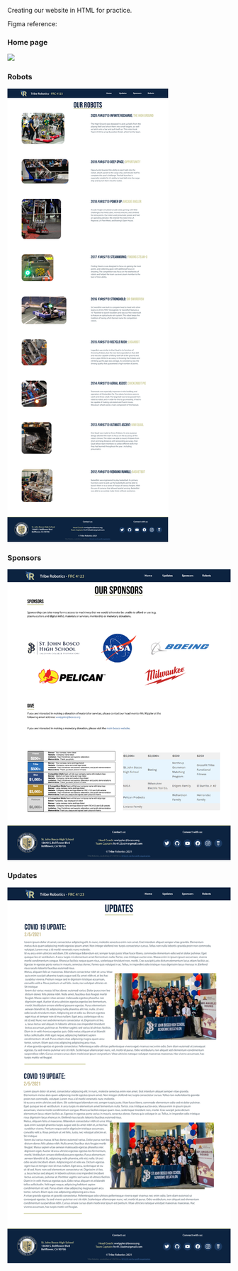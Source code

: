 Creating our website in HTML for practice.

Figma reference:

### Home page
![](./repo_images/Home%20page%20-%20FRC%204123.png)

### Robots
![](./repo_images/Robots.png)

### Sponsors
![](./repo_images/Sponsors.png)

### Updates
![](./repo_images/Updates.png)
